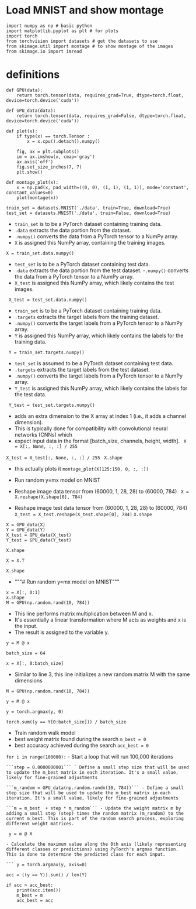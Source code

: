 # Load MNIST and show montage

```
import numpy as np # basic python
import matplotlib.pyplot as plt # for plots
import torch
from torchvision import datasets # get the datasets to use
from skimage.util import montage # to show montage of the images
from skimage.io import imread
```

# definitions
```
def GPU(data):
    return torch.tensor(data, requires_grad=True, dtype=torch.float, device=torch.device('cuda'))

def GPU_data(data):
    return torch.tensor(data, requires_grad=False, dtype=torch.float, device=torch.device('cuda'))

def plot(x):
    if type(x) == torch.Tensor :
        x = x.cpu().detach().numpy()

    fig, ax = plt.subplots()
    im = ax.imshow(x, cmap='gray')
    ax.axis('off')
    fig.set_size_inches(7, 7)
    plt.show()

def montage_plot(x):
    x = np.pad(x, pad_width=((0, 0), (1, 1), (1, 1)), mode='constant', constant_values=0)
    plot(montage(x))

train_set = datasets.MNIST('./data', train=True, download=True)
test_set = datasets.MNIST('./data', train=False, download=True)
```
- `train_set` is to be a PyTorch dataset containing training data.
- `.data` extracts the data portion from the dataset.
- `.numpy()` converts the data from a PyTorch tensor to a NumPy array.
- `X` is assigned this NumPy array, containing the training images.


``` X = train_set.data.numpy() ```

- `test_set` is to be a PyTorch dataset containing test data.
- `.data` extracts the data portion from the test dataset.
-`.numpy()` converts the data from a PyTorch tensor to a NumPy array.
- `X_test` is assigned this NumPy array, which likely contains the test images.

``` X_test = test_set.data.numpy()```

- `train_set` is to be a PyTorch dataset containing training data.
- `.targets` extracts the target labels from the training dataset.
- `.numpy()` converts the target labels from a PyTorch tensor to a NumPy array.
- `Y` is assigned this NumPy array, which likely contains the labels for the training data.

``` Y = train_set.targets.numpy()```

 - `test_set` is assumed to be a PyTorch dataset containing test data.
 - `.targets` extracts the target labels from the test dataset.
 - `.numpy()` converts the target labels from a PyTorch tensor to a NumPy array.
 - `Y_test` is assigned this NumPy array, which likely contains the labels for the test data.

``` Y_test = test_set.targets.numpy()```

- adds an extra dimension to the X array at index 1 (i.e., it adds a channel dimension).
- This is typically done for compatibility with convolutional neural networks (CNNs) which
- expect input data in the format [batch_size, channels, height, width].
``` X = X[:, None, :, :] / 255```

```X_test = X_test[:, None, :, :] / 255 ```
```X.shape```
- this actually plots it
```montage_plot(X[125:150, 0, :, :])```

- Run random y=mx model on MNIST
- Reshape image data tensor from (60000, 1, 28, 28) to (60000, 784)
``` X = X.reshape(X.shape[0], 784)```

- Reshape image test data tensor from (60000, 1, 28, 28) to (60000, 784)
```X_test = X_test.reshape(X_test.shape[0], 784)```
```X.shape```

```
X = GPU_data(X)
Y = GPU_data(Y)
X_test = GPU_data(X_test)
Y_test = GPU_data(Y_test)

X.shape

X = X.T

X.shape
```

- """# Run random y=mx model on MNIST"""
```
x = X[:, 0:1]
x.shape
M = GPU(np.random.rand(10, 784))
```
- This line performs matrix multiplication between M and x.
- It's essentially a linear transformation where M acts as weights and x is the input.
- The result is assigned to the variable y.

```
y = M @ x

batch_size = 64

x = X[:, 0:batch_size]
```

- Similar to line 3, this line initializes a new random matrix M with the same dimensions
```
M = GPU(np.random.rand(10, 784))

y = M @ x

y = torch.argmax(y, 0)

torch.sum((y == Y[0:batch_size])) / batch_size
```

- Train random walk model
- best weight matrix found during the search
```m_best = 0```
- best accuracy achieved during the search
```acc_best = 0```

```for i in range(100000):``` - Start a loop that will run 100,000 iterations

    ```step = 0.0000000001``` ` Define a small step size that will be used to update the m_best matrix in each iteration. It's a small value, likely for fine-grained adjustments

    ```m_random = GPU_data(np.random.randn(10, 784))``` - Define a small step size that will be used to update the m_best matrix in each iteration. It's a small value, likely for fine-grained adjustments

    ```m = m_best  + step * m_random``` - Update the weight matrix m by adding a small step (step) times the random matrix (m_random) to the current m_best. This is part of the random search process, exploring different weight matrices.

   ``` y = m @ X```

    - Calculate the maximum value along the 0th axis (likely representing different classes or predictions) using PyTorch's argmax function. This is done to determine the predicted class for each input.
  
    ``` y = torch.argmax(y, axis=0) 

    acc = ((y == Y)).sum() / len(Y)

    if acc > acc_best:
        print(acc.item())
        m_best = m
        acc_best = acc
```
